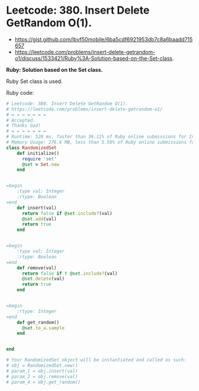 # Leetcode: 380. Insert Delete GetRandom O(1).

- https://gist.github.com/lbvf50mobile/6ba5cdf6921953db7c8a6baadd715657
- https://leetcode.com/problems/insert-delete-getrandom-o1/discuss/1533421/Ruby%3A-Solution-based-on-the-Set-class.

**Ruby: Solution based on the Set class.**


Ruby Set class is used.


Ruby code:
```Ruby
# Leetcode: 380. Insert Delete GetRandom O(1).
# https://leetcode.com/problems/insert-delete-getrandom-o1/
# = = = = = = =
# Accepted.
# Thanks God!
# = = = = = = =
# Runtime: 520 ms, faster than 36.11% of Ruby online submissions for Insert Delete GetRandom O(1).
# Memory Usage: 276.6 MB, less than 5.56% of Ruby online submissions for Insert Delete GetRandom O(1).
class RandomizedSet
    def initialize()
      require 'set'
      @set = Set.new
    end


=begin
    :type val: Integer
    :rtype: Boolean
=end
    def insert(val)
      return false if @set.include?(val)
      @set.add(val)
      return true
    end


=begin
    :type val: Integer
    :rtype: Boolean
=end
    def remove(val)
      return false if ! @set.include?(val)
      @set.delete(val)
      return true
    end


=begin
    :rtype: Integer
=end
    def get_random()
      @set.to_a.sample
    end


end

# Your RandomizedSet object will be instantiated and called as such:
# obj = RandomizedSet.new()
# param_1 = obj.insert(val)
# param_2 = obj.remove(val)
# param_4 = obj.get_random()
```
